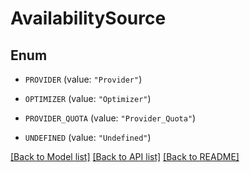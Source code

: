 # AvailabilitySource

## Enum


* `PROVIDER` (value: `"Provider"`)

* `OPTIMIZER` (value: `"Optimizer"`)

* `PROVIDER_QUOTA` (value: `"Provider_Quota"`)

* `UNDEFINED` (value: `"Undefined"`)


[[Back to Model list]](../README.md#documentation-for-models) [[Back to API list]](../README.md#documentation-for-api-endpoints) [[Back to README]](../README.md)


